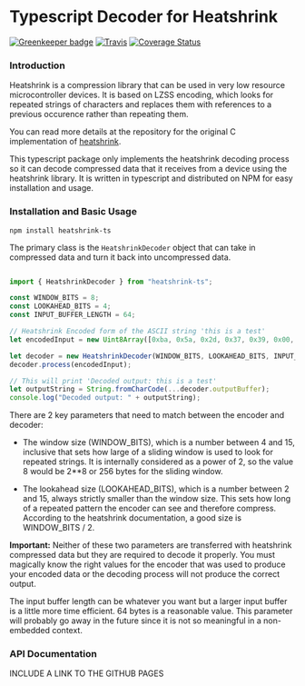# Typescript Decoder for Heatshrink

[![Greenkeeper badge](https://badges.greenkeeper.io/iotile/heatshrink-ts.svg)](https://greenkeeper.io/)
[![Travis](https://img.shields.io/travis/iotile/heatshrink-ts.svg)](https://travis-ci.org/alexjoverm/typescript-library-starter)
[![Coverage Status](https://coveralls.io/repos/github/iotile/heatshrink-ts/badge.svg?branch=master)](https://coveralls.io/github/iotile/heatshrink-ts?branch=master)

### Introduction

Heatshrink is a compression library that can be used in very low resource microcontroller devices.  It is based on LZSS encoding, which 
looks for repeated strings of characters and replaces them with references to a previous occurence rather than repeating them.

You can read more details at the repository for the original C implementation of [heatshrink](https://github.com/atomicobject/heatshrink/).

This typescript package only implements the heatshrink decoding process so it can decode compressed data that it receives from
a device using the heatshrink library.  It is written in typescript and distributed on NPM for easy installation and usage.

### Installation and Basic Usage

```shell
npm install heatshrink-ts
```

The primary class is the `HeatshrinkDecoder` object that can take in compressed data and turn it back into uncompressed data.

```typescript

import { HeatshrinkDecoder } from "heatshrink-ts";

const WINDOW_BITS = 8;
const LOOKAHEAD_BITS = 4;
const INPUT_BUFFER_LENGTH = 64;

// Heatshrink Encoded form of the ASCII string 'this is a test'
let encodedInput = new Uint8Array([0xba, 0x5a, 0x2d, 0x37, 0x39, 0x00, 0x08, 0xac, 0x32, 0x0b, 0xa5, 0x96, 0xe7, 0x74]);

let decoder = new HeatshrinkDecoder(WINDOW_BITS, LOOKAHEAD_BITS, INPUT_BUFFER_LENGTH);
decoder.process(encodedInput);

// This will print 'Decoded output: this is a test'
let outputString = String.fromCharCode(...decoder.outputBuffer);
console.log("Decoded output: " + outputString);
```

There are 2 key parameters that need to match between the encoder and decoder:

 - The window size (WINDOW_BITS), which is a number between 4 and 15, inclusive
   that sets how large of a sliding window is used to look for repeated strings.
   It is internally considered as a power of 2, so the value 8 would be 2**8 or
   256 bytes for the sliding window.
 
 - The lookahead size (LOOKAHEAD_BITS), which is a number between 2 and 15, always
   strictly smaller than the window size.  This sets how long of a repeated pattern
   the encoder can see and therefore compress.  According to the heatshrink
   documentation, a good size is WINDOW_BITS / 2.
 
**Important:** Neither of these two parameters are transferred with heatshrink compressed
data but they are required to decode it properly.  You must magically know the
right values for the encoder that was used to produce your encoded data or the
decoding process will not produce the correct output.

The input buffer length can be whatever you want but a larger input buffer is
a little more time efficient.  64 bytes is a reasonable value.  This parameter
will probably go away in the future since it is not so meaningful in a
non-embedded context.

### API Documentation

INCLUDE A LINK TO THE GITHUB PAGES
